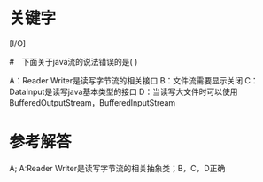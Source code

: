 # 关键字

[I/O]

#　下面关于java流的说法错误的是( )

A：Reader Writer是读写字节流的相关接口
B：文件流需要显示关闭
C：DataInput是读写java基本类型的接口
D：当读写大文件时可以使用BufferedOutputStream，BufferedInputStream

# 参考解答

A;
A:Reader Writer是读写字节流的相关抽象类；B，C，D正确
